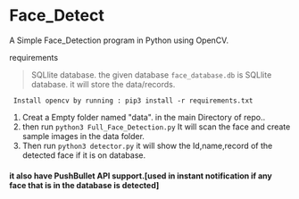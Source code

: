 # Face_Detect
A Simple Face_Detection program in Python using OpenCV.

requirements
> SQLlite database. the given database `face_database.db` is SQLlite database. it will store the data/records.

``` Install opencv by running : pip3 install -r requirements.txt```

1. Creat a Empty folder named "data". in the main Directory of repo..
2. then run ```python3 Full_Face_Detection.py``` It will scan the face and create sample images in the data folder.
3. Then run ```python3 detector.py``` it will show the Id,name,record of the detected face if it is on database.

#### it also have PushBullet API support.[used in instant notification if any face that is in the database is detected]
